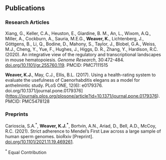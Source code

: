 ## Publications

### Research Articles

Xiang, G., Keller, C.A., Heuston, E., Giardine, B. M., An, L., Wixom, A.Q., Miller, A., Cockburn, A., Sauria, M.E.G., **Weaver, K.**, Lichtenberg, J., Göttgens, B., Li, Q., Bodine, D., Mahony, S., Taylor, J., Blobel, G.A., Weiss, M.J., Cheng, Y., Yue, F., Hughes, J., Higgs, D. R., Zhang, Y., Hardison, R.C. (2020). An integrative view of the regulatory and transcriptional landscapes in mouse hematopoiesis. *Genome Research*, 30:472-484. [doi.org/10.1101/gr.255760.119](https://genome.cshlp.org/content/30/3/472). PMCID: PMC7111515

**Weaver, K.J.**, May, C.J., Ellis, B.L. (2017). Using a health-rating system to evaluate the usefulness of Caenorhabditis elegans as a model for anthelmintic study. PLoS ONE, 12(6): e0179376. doi.org/10.1371/journal.pone.0179376](https://journals.plos.org/plosone/article?id=10.1371/journal.pone.0179376). PMCID: PMC5478128

### Preprints

Carioscia, S.A.<sup>\*</sup>, **Weaver, K.J.<sup>\*</sup>**, Bortvin, A.N., Ariad, D., Bell, A.D., McCoy, R.C. (2021). Strict adherence to Mendel’s First Law across a large sample of human sperm genomes. bioRxiv [Preprint]. [doi.org/10.1101/2021.11.19.469261](https://www.biorxiv.org/content/10.1101/2021.11.19.469261v2).

<sup>\*</sup> Equal Contribution
